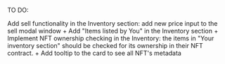 TO DO:

Add sell functionality in the Inventory section: add new price input to the sell modal window +
Add "Items listed by You" in the Inventory section +
Implement NFT ownership checking in the Inventory: the items in "Your inventory section" should be checked for its ownership in their NFT contract. +
Add tooltip to the card to see all NFT's metadata